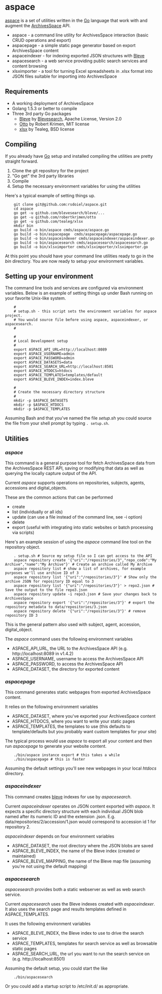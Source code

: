
# aspace

[aspace](https://github.com/caltechlibrary/aspace) is a set of utilities written in the [Go](http://golang.org) language that work with and augment the [ArchivesSpace](http://archivesspace.org) API.

+ aspace - a command line utility for ArchivesSpace interaction (basic CRUD operations and export)
+ aspacepage - a simple static page generator based on export ArchivesSpace content
+ aspaceindexer - for indexing exported JSON structures with [Bleve](https://github.com/blevesearch/bleve)
+ aspacesearch - a web service providing public search services and content browsing
+ xlsximporter - a tool for turning Excel spreadsheets in .xlsx format into JSON files suitable for importing into ArchivesSpace

## Requirements

+ A working deployment of ArchivesSpace
+ Golang 1.5.3 or better to compile
+ Three 3rd party Go packages
    + [Bleve](https://github.com/blevesearch/bleve) by [Blevesearch](http://blevesearch.com), Apache License, Version 2.0  
    + [Otto](https://github.com/robertkrimen/otto) by Robert Krimen, MIT license
    + [xlsx](https://github.com/tealeg/xlsx) by Tealeg, BSD license

## Compiling

If you already have [Go](https://golang.org) setup and installed compiling the utilities are pretty straight forward.

1. Clone the git repository for the project
2. "Go get" the 3rd party libraries
3. Compile
4. Setup the necessary environment variables for using the utilities

Here's a typical example of setting things up.

```
    git clone git@github.com:rsdoiel/aspace.git
    cd aspace
    go get -u github.com/blevesearch/bleve/... 
    go get -u github.com/robertkrimen/otto
    go get -u github.com/tealeg/xlsx
    mkdir bin
    go build -o bin/aspace cmds/aspace/aspace.go
    go build -o bin/aspacepage  cmds/aspacepage/aspacepage.go
    go build -o bin/aspaceindexer cmds/aspaceindexer/aspaceindexer.go
    go build -o bin/aspacesearch cmds/aspacesearch/aspacesearch.go
    go build -o bin/xlsximporter cmds/xlsximporter/xlsximporter.go
```

At this point you should have your command line utilities ready to go in the *bin* directory. You are now ready to setup your environment variables.


## Setting up your environment

The command line tools and services are configured via environment variables. Below is an example of setting things up under Bash running on your favorite Unix-like system.


```
    #
    # setup.sh - this script sets the environment variables for aspace project.
    # You would source file before using aspace, aspaceindexer, or aspacesearch.
    #

    #
    # Local Development setup
    #
    export ASPACE_API_URL=http://localhost:8089
    export ASPACE_USERNAME=admin
    export ASPACE_PASSWORD=admin
    export ASPACE_DATASETS=data
    export ASPACE_SEARCH_URL=http://localhost:8501
    export ASPACE_HTDOCS=htdocs
    export ASPACE_TEMPLATES=templates/default
    export ASPACE_BLEVE_INDEX=index.bleve

    #
    # Create the necessary directory structure
    #
    mkdir -p $ASPACE_DATASETS
    mkdir -p $ASPACE_HTDOCS
    mkdir -p $ASPACE_TEMPLATES

```

Assuming Bash and that you've named the file _setup.sh_ you could
source the file from your shell prompt by typing `. setup.sh`.

## Utilities

### _aspace_

This command is a general purpose tool for fetch ArchivesSpace data from the
ArchivesSpace REST API, saving or modifying that data as well as querying the
locally capture output of the API.

Current _aspace_ supports operations on repositories, subjects, agents, accessions and digital_objects.

These are the common actions that can be performed

+ create
+ list (individually or all ids)
+ update (can use a file instead of the command line, see -i option)
+ delete
+ export (useful with integrating into static websites or batch processing via scripts)

Here's an example session of using the _aspace_ command line tool on the repository object.

```shell
    . setup.sh # Source my setup file so I can get access to the API
    aspace repository create '{"uri":"/repositories/3","repo_code":"My Archive","name":"My Archive"}' # Create an archive called My Archive
    aspace repository list # show a list of archives, for example purposes we'll use archive ID of 3
    aspace repository list '{"uri":"/repositories/3"}' # Show only the archive JSON for repository ID equal to 3
    aspace repository list '{"uri":"/repositories/3"}' > repo2.json # Save the output to the file repo3.json
    aspace repository update -i repo3.json # Save your changes back to ArchivesSpace
    aspace repository export '{"uri":"/repositories/3"}' # export the repository metadata to data/repositories/3.json
    aspace repository delete '{"uri":"/repositories/3"}' # remove repository ID 3
```

This is the general pattern also used with subject, agent, accession, digital_object.


The _aspace_ command uses the following environment variables

+ ASPACE_API_URL, the URL to the ArchivesSpace API (e.g. http://localhost:8089 in v1.4.2)
+ ASPACE_USERNAME, username to access the ArchivesSpace API
+ ASPACE_PASSWORD, to access the ArchivesSpace API
+ ASPACE_DATASET, the directory for exported content

### _aspacepage_

This command generates static webpages from exported ArchivesSpace content.

It relies on the following environment variables

+ ASPACE_DATASET, where you've exported your ArchivesSpace content
+ ASPACE_HTDOCS, where you want to write your static pages
+ ASPACE_TEMPLATES, the templates to use (this defaults to template/defaults but you probably want custom templates for your site)

The typical process would use _aspace_ to export all your content and then run _aspacepage_ to generate your website content.

```
    ./bin/aspace instance export # this takes a while
    ./bin/aspacepage # this is faster
```

Assuming the default settings you'll see new webpages in your local *htdocs* directory.


### _aspaceindexer_

This command creates [bleve](http://blevesearch.com) indexes for use by _aspacesearch_.

Current _aspaceindexer_ operates on JSON content exported with _aspace_. It expects
a specific directory structure with each individual JSON blob named after its
numeric ID and the extension .json. E.g. data/repositories/2/accession/1.json would
correspond to accession id 1 for repository 2.

_aspaceindexer_ depends on four environment variables

+ ASPACE_DATASET, the root directory where the JSON blobs are saved
+ ASPACE_BLEVE_INDEX, the name of the Bleve index (created or maintained)
+ ASPACE_BLEVE_MAPPING, the name of the Bleve map file (assuming you're not using the default mapping)

### _aspacesearch_

_aspacesearch_ provides both a static webserver as well as web search service.

Current _aspacesearch_ uses the Bleve indexes created with _aspaceindexer_. It also
uses the search page and results templates defined in ASPACE_TEMPLATES.

It uses the following environment variables

+ ASPACE_BLEVE_INDEX, the Bleve index to use to drive the search service
+ ASPACE_TEMPLATES, templates for search service as well as browsable static pages
+ ASPACE_SEARCH_URL, the url you want to run the search service on (e.g. http://localhost:8501)

Assuming the default setup, you could start the like

```
    ./bin/aspacesearch
```

Or you could add a startup script to /etc/init.d/ as appropriate.
